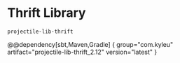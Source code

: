 # Thrift Library

`projectile-lib-thrift`

@@dependency[sbt,Maven,Gradle] {
  group="com.kyleu"
  artifact="projectile-lib-thrift_2.12"
  version="latest"
}
